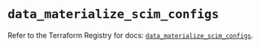 # `data_materialize_scim_configs`

Refer to the Terraform Registry for docs: [`data_materialize_scim_configs`](https://registry.terraform.io/providers/materializeinc/materialize/0.9.1/docs/data-sources/scim_configs).
